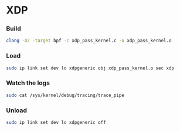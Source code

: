 # XDP

### Build
```bash
clang -O2 -target bpf -c xdp_pass_kernel.c -o xdp_pass_kernel.o
```

### Load
```bash
sudo ip link set dev lo xdpgeneric obj xdp_pass_kernel.o sec xdp
```

### Watch the logs
```bash
sudo cat /sys/kernel/debug/tracing/trace_pipe
```

### Unload
```bash
sudo ip link set dev lo xdpgeneric off
```

